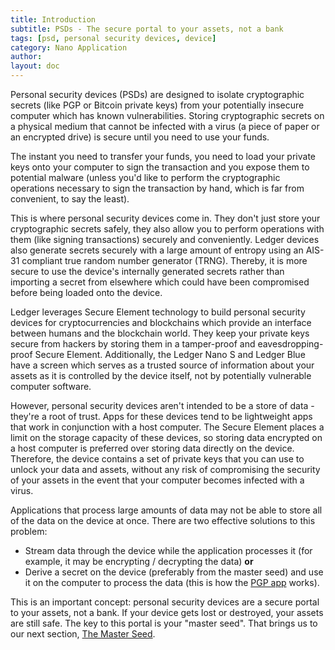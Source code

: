 ```yaml
---
title: Introduction
subtitle: PSDs - The secure portal to your assets, not a bank
tags: [psd, personal security devices, device]
category: Nano Application
author:
layout: doc
---
```


Personal security devices (PSDs) are designed to isolate cryptographic secrets (like PGP or Bitcoin private keys) from your potentially insecure computer which has known vulnerabilities. Storing cryptographic secrets on a physical medium that cannot be infected with a virus (a piece of paper or an encrypted drive) is secure until you need to use your funds.

The instant you need to transfer your funds, you need to load your private keys onto your computer to sign the transaction and you expose them to potential malware (unless you'd like to perform the cryptographic operations necessary to sign the transaction by hand, which is far from convenient, to say the least).

This is where personal security devices come in. They don't just store your cryptographic secrets safely, they also allow you to perform operations with them (like signing transactions) securely and conveniently. Ledger devices also generate secrets securely with a large amount of entropy using an AIS-31 compliant true random number generator (TRNG). Thereby, it is more secure to use the device's internally generated secrets rather than importing a secret from elsewhere which could have been compromised before being loaded onto the device.

Ledger leverages Secure Element technology to build personal security devices for cryptocurrencies and blockchains which provide an interface between humans and the blockchain world. They keep your private keys secure from hackers by storing them in a tamper-proof and eavesdropping-proof Secure Element. Additionally, the Ledger Nano S and Ledger Blue have a screen which serves as a trusted source of information about your assets as it is controlled by the device itself, not by potentially vulnerable computer software.

However, personal security devices aren't intended to be a store of data -they're a root of trust. Apps for these devices tend to be lightweight apps that work in conjunction with a host computer. The Secure Element places a limit on the storage capacity of these devices, so storing data encrypted on a host computer is preferred over storing data directly on the device. Therefore, the device contains a set of private keys that you can use to unlock your data and assets, without any risk of compromising the security of your assets in the event that your computer becomes infected with a virus.

Applications that process large amounts of data may not be able to store all of the data on the device at once. There are two effective solutions to this problem:
- Stream data through the device while the application processes it (for example, it may be encrypting / decrypting the data)
**or**
- Derive a secret on the device (preferably from the master seed) and use it on the computer to process the data (this is how the [PGP app](https://github.com/LedgerHQ/blue-app-openpgp-card) works).

This is an important concept: personal security devices are a secure portal to your assets, not a bank. If your device gets lost or destroyed, your assets are still safe. The key to this portal is your "master seed". That brings us to our next section, [The Master Seed](../psd-masterseed).

